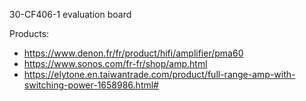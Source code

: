 30-CF406-1 evaluation board

Products:
- https://www.denon.fr/fr/product/hifi/amplifier/pma60
- https://www.sonos.com/fr-fr/shop/amp.html
- https://elytone.en.taiwantrade.com/product/full-range-amp-with-switching-power-1658986.html#

